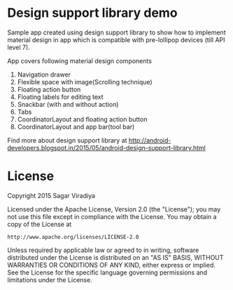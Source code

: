 # Design support library demo

Sample app created using design support library to show how to implement material design in app which is compatible with pre-lollipop devices (till API level 7).

App covers following material design components

1. Navigation drawer 
2. Flexible space with image(Scrolling technique)
3. Floating action button
4. Floating labels for editing text 
5. Snackbar (with and without action)
6. Tabs
7. CoordinatorLayout and floating action button
8. CoordinatorLayout and app bar(tool bar)

Find more about design support library at http://android-developers.blogspot.in/2015/05/android-design-support-library.html

# License

Copyright 2015 Sagar Viradiya

Licensed under the Apache License, Version 2.0 (the "License");
you may not use this file except in compliance with the License.
You may obtain a copy of the License at

    http://www.apache.org/licenses/LICENSE-2.0

Unless required by applicable law or agreed to in writing, software
distributed under the License is distributed on an "AS IS" BASIS,
WITHOUT WARRANTIES OR CONDITIONS OF ANY KIND, either express or implied.
See the License for the specific language governing permissions and
limitations under the License.
